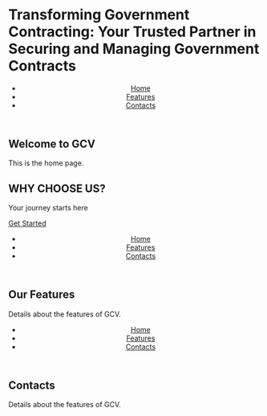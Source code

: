 # Transforming Government Contracting: Your Trusted Partner in Securing and Managing Government Contracts
<!DOCTYPE html>
<html lang="en">
<head>
  <meta charset="UTF-8">
  <meta name="viewport" content="width=device-width, initial-scale=1.0">
  <title>Home - GCV</title>
  <link rel="stylesheet" href="style.css">
</head>
<body>
  <header>
    <nav>
      <ul>
        <li><a href="index.html">Home</a></li>
        <li><a href="features.html">Features</a></li>
        <li><a href="contacts.html">Contacts</a></li>
      </ul>
    </nav>
  </header>
  <main>
    <section>
      <h1>Welcome to GCV</h1>
      <p>This is the home page.</p>
    </section>
  </main>
</body>
</html>
    <section class="hero">
      <h1>WHY CHOOSE US?</h1>
      <p>Your journey starts here</p>
      <a href="#" class="cta-button">Get Started</a>
    </section>
  </main>
</body>
</html>
<!DOCTYPE html>
<html lang="en">
<head>
  <meta charset="UTF-8">
  <meta name="viewport" content="width=device-width, initial-scale=1.0">
  <title>Features - GCV</title>
  <link rel="stylesheet" href="style.css">
</head>
<body>
  <header>
    <nav>
      <ul>
        <li><a href="index.html">Home</a></li>
        <li><a href="features.html">Features</a></li>
        <li><a href="contacts.html">Contacts</a></li>
      </ul>
    </nav>
  </header>
  <main>
    <section>
      <h1>Our Features</h1>
      <p>Details about the features of GCV.</p>
    </section>
  </main>
</body>
</html>
<!DOCTYPE html>
<html lang="en">
<head>
  <meta charset="UTF-8">
  <meta name="viewport" content="width=device-width, initial-scale=1.0">
  <title>Features - GCV</title>
  <link rel="stylesheet" href="style.css">
</head>
<body>
  <header>
    <nav>
      <ul>
        <li><a href="index.html">Home</a></li>
        <li><a href="features.html">Features</a></li>
        <li><a href="contacts.html">Contacts</a></li>
      </ul>
    </nav>
  </header>
  <main>
    <section>
      <h1>Contacts</h1>
      <p>Details about the features of GCV.</p>
    </section>
  </main>
</body>
</html>
